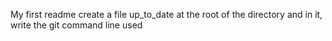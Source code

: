 My first readme
create a file up_to_date at the root of the directory and in it, write the git command line used
